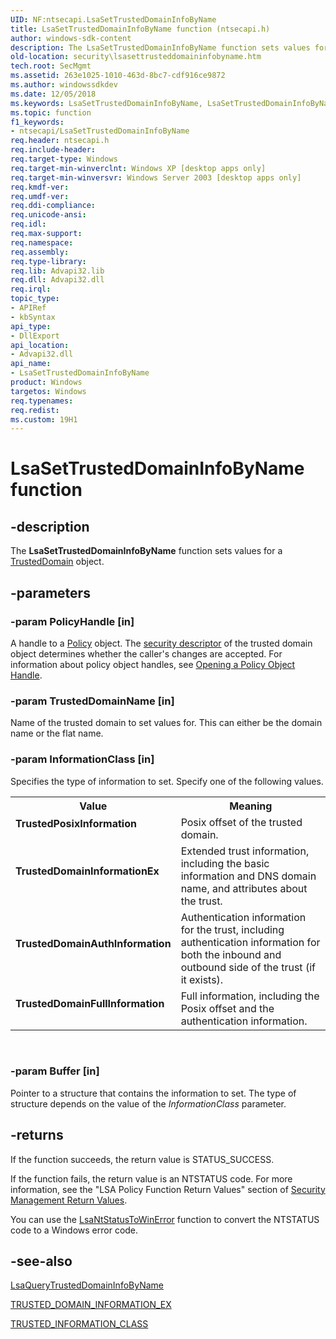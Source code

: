 ```yaml
---
UID: NF:ntsecapi.LsaSetTrustedDomainInfoByName
title: LsaSetTrustedDomainInfoByName function (ntsecapi.h)
author: windows-sdk-content
description: The LsaSetTrustedDomainInfoByName function sets values for a TrustedDomain object.
old-location: security\lsasettrusteddomaininfobyname.htm
tech.root: SecMgmt
ms.assetid: 263e1025-1010-463d-8bc7-cdf916ce9872
ms.author: windowssdkdev
ms.date: 12/05/2018
ms.keywords: LsaSetTrustedDomainInfoByName, LsaSetTrustedDomainInfoByName function [Security], TrustedDomainAuthInformation, TrustedDomainFullInformation, TrustedDomainInformationEx, TrustedPosixInformation, _lsa_lsasettrusteddomaininfobyname, ntsecapi/LsaSetTrustedDomainInfoByName, security.lsasettrusteddomaininfobyname
ms.topic: function
f1_keywords:
- ntsecapi/LsaSetTrustedDomainInfoByName
req.header: ntsecapi.h
req.include-header: 
req.target-type: Windows
req.target-min-winverclnt: Windows XP [desktop apps only]
req.target-min-winversvr: Windows Server 2003 [desktop apps only]
req.kmdf-ver: 
req.umdf-ver: 
req.ddi-compliance: 
req.unicode-ansi: 
req.idl: 
req.max-support: 
req.namespace: 
req.assembly: 
req.type-library: 
req.lib: Advapi32.lib
req.dll: Advapi32.dll
req.irql: 
topic_type:
- APIRef
- kbSyntax
api_type:
- DllExport
api_location:
- Advapi32.dll
api_name:
- LsaSetTrustedDomainInfoByName
product: Windows
targetos: Windows
req.typenames: 
req.redist: 
ms.custom: 19H1
---
```


# LsaSetTrustedDomainInfoByName function


## -description


The <b>LsaSetTrustedDomainInfoByName</b> function sets values for a 
<a href="https://docs.microsoft.com/windows/desktop/SecMgmt/trusteddomain-object">TrustedDomain</a> object.


## -parameters




### -param PolicyHandle [in]

A handle to a <a href="https://docs.microsoft.com/windows/desktop/SecMgmt/policy-object">Policy</a> object. The <a href="https://docs.microsoft.com/windows/desktop/SecGloss/s-gly">security descriptor</a> of the trusted domain object determines whether the caller's changes are accepted. For information about policy object handles, see 
<a href="https://docs.microsoft.com/windows/desktop/SecMgmt/opening-a-policy-object-handle">Opening a Policy Object Handle</a>.


### -param TrustedDomainName [in]

Name of the trusted domain to set values for. This can either be the domain name or the flat name.


### -param InformationClass [in]

Specifies the type of information to set. Specify one of the following values.

<table>
<tr>
<th>Value</th>
<th>Meaning</th>
</tr>
<tr>
<td width="40%"><a id="TrustedPosixInformation"></a><a id="trustedposixinformation"></a><a id="TRUSTEDPOSIXINFORMATION"></a><dl>
<dt><b>TrustedPosixInformation</b></dt>
</dl>
</td>
<td width="60%">
Posix offset of the trusted domain.

</td>
</tr>
<tr>
<td width="40%"><a id="TrustedDomainInformationEx"></a><a id="trusteddomaininformationex"></a><a id="TRUSTEDDOMAININFORMATIONEX"></a><dl>
<dt><b>TrustedDomainInformationEx</b></dt>
</dl>
</td>
<td width="60%">
Extended trust information, including the basic information and DNS domain name, and attributes about the trust.

</td>
</tr>
<tr>
<td width="40%"><a id="TrustedDomainAuthInformation"></a><a id="trusteddomainauthinformation"></a><a id="TRUSTEDDOMAINAUTHINFORMATION"></a><dl>
<dt><b>TrustedDomainAuthInformation</b></dt>
</dl>
</td>
<td width="60%">
Authentication information for the trust, including authentication information for both the inbound and outbound side of the trust (if it exists).

</td>
</tr>
<tr>
<td width="40%"><a id="TrustedDomainFullInformation"></a><a id="trusteddomainfullinformation"></a><a id="TRUSTEDDOMAINFULLINFORMATION"></a><dl>
<dt><b>TrustedDomainFullInformation</b></dt>
</dl>
</td>
<td width="60%">
Full information, including the Posix offset and the authentication information.

</td>
</tr>
</table>
 


### -param Buffer [in]

Pointer to a structure that contains the information to set. The type of structure depends on the value of the <i>InformationClass</i> parameter.
					


## -returns



If the function succeeds, the return value is STATUS_SUCCESS.

If the function fails, the return value is an NTSTATUS code. For more information, see 
the "LSA Policy Function Return Values" section of <a href="https://docs.microsoft.com/windows/desktop/SecMgmt/management-return-values">Security Management Return Values</a>.

You can use the 
<a href="https://docs.microsoft.com/windows/desktop/api/ntsecapi/nf-ntsecapi-lsantstatustowinerror">LsaNtStatusToWinError</a> function to convert the NTSTATUS code to a Windows error code.




## -see-also




<a href="https://docs.microsoft.com/windows/desktop/api/ntsecapi/nf-ntsecapi-lsaquerytrusteddomaininfobyname">LsaQueryTrustedDomainInfoByName</a>



<a href="https://docs.microsoft.com/windows/desktop/api/ntsecapi/ns-ntsecapi-trusted_domain_information_ex">TRUSTED_DOMAIN_INFORMATION_EX</a>



<a href="https://docs.microsoft.com/windows/desktop/api/ntsecapi/ne-ntsecapi-trusted_information_class">TRUSTED_INFORMATION_CLASS</a>
 

 

